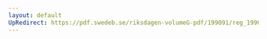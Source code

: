 ```yaml
---
layout: default
UpRedirect: https://pdf.swedeb.se/riksdagen-volumeG-pdf/199091/reg_199091/reg_199091_0658.pdf
---
```

